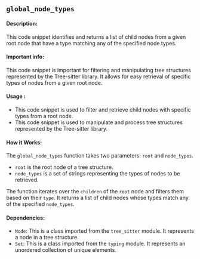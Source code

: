 ## `global_node_types`

#### Description:
This code snippet identifies and returns a list of child nodes from a given root node that have a type matching any of the specified node types.

#### Important info:
This code snippet is important for filtering and manipulating tree structures represented by the Tree-sitter library. It allows for easy retrieval of specific types of nodes from a given root node.

#### Usage :

- This code snippet is used to filter and retrieve child nodes with specific types from a root node.
- This code snippet is used to manipulate and process tree structures represented by the Tree-sitter library.

#### How it Works:
The `global_node_types` function takes two parameters: `root` and `node_types`. 

- `root` is the root node of a tree structure.
- `node_types` is a set of strings representing the types of nodes to be retrieved.

The function iterates over the `children` of the `root` node and filters them based on their `type`. It returns a list of child nodes whose types match any of the specified `node_types`.

#### Dependencies:
- `Node`: This is a class imported from the `tree_sitter` module. It represents a node in a tree structure.
- `Set`: This is a class imported from the `typing` module. It represents an unordered collection of unique elements.